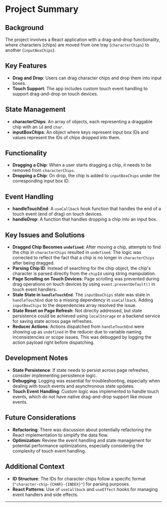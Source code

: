 # Project Summary

## Background

The project involves a React application with a drag-and-drop functionality, where characters (chips) are moved from one tray (`characterChips`) to another (`inputBoxChips`).

## Key Features

- **Drag and Drop**: Users can drag character chips and drop them into input boxes.
- **Touch Support**: The app includes custom touch event handling to support drag-and-drop on touch devices.

## State Management

- **characterChips**: An array of objects, each representing a draggable chip with an `id` and `char`.
- **inputBoxChips**: An object where keys represent input box IDs and values represent the IDs of chips dropped into them.

## Functionality

- **Dragging a Chip**: When a user starts dragging a chip, it needs to be removed from `characterChips`.
- **Dropping a Chip**: On drop, the chip is added to `inputBoxChips` under the corresponding input box ID.

## Event Handling

- **handleTouchEnd**: A `useCallback` hook function that handles the end of a touch event (end of drag) on touch devices.
- **handleDrop**: A function that handles dropping a chip into an input box.

## Key Issues and Solutions

- **Dragged Chip Becomes `undefined`**: After moving a chip, attempts to find the chip in `characterChips` resulted in `undefined`. The logic was corrected to reflect the fact that a chip is no longer in `characterChips` after being dragged.
- **Parsing Chip ID**: Instead of searching for the chip object, the chip's character is parsed directly from the `chipId` using string manipulation.
- **Page Scrolling on Touch Devices**: Page scrolling was prevented during drag operations on touch devices by using `event.preventDefault()` in touch event handlers.
- **Stale State in `handleTouchEnd`**: The `inputBoxChips` state was stale in `handleTouchEnd` due to a missing dependency in `useCallback`. Adding `inputBoxChips` to the dependencies array resolved the issue.
- **State Reset on Page Refresh**: Not directly addressed, but state persistence could be achieved using `localStorage` or a backend service for saving state across page refreshes.
- **Reducer Actions**: Actions dispatched from `handleTouchEnd` were showing up as `undefined` in the reducer due to variable naming inconsistencies or scope issues. This was debugged by logging the action payload right before dispatching.

## Development Notes

- **State Persistence**: If state needs to persist across page refreshes, consider implementing persistence logic.
- **Debugging**: Logging was essential for troubleshooting, especially when dealing with touch events and asynchronous state updates.
- **Touch Event Handling**: Custom logic was implemented to handle touch events, which do not have native drag-and-drop support like mouse events.

## Future Considerations

- **Refactoring**: There was discussion about potentially refactoring the React implementation to simplify the data flow.
- **Optimization**: Review the event handling and state management for potential performance optimizations, especially considering the complexity of touch event handling.

## Additional Context

- **ID Structure**: The IDs for character chips follow a specific format (`"character-chip-{CHAR}-{INDEX}"`) for parsing purposes.
- **React Patterns**: Use of `useCallback` and `useEffect` hooks for managing event handlers and side effects.

---